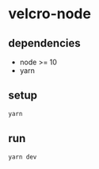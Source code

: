 # velcro-node

## dependencies
- node >= 10
- yarn

## setup
```bash
yarn
```

## run
```bash
yarn dev
```